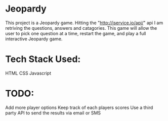 # Jeopardy
This project is a Jeopardy game. Hitting the "http://jservice.io/api/" api I am retriving the questions, answers and catagories. This game will allow the user to pick one question at a time, restart the game, and play a full interactive Jeopardy game.

# Tech Stack Used:
HTML
CSS
Javascript

# TODO:
Add more player options
Keep track of each players scores
Use a third party API to send the results via email or SMS
